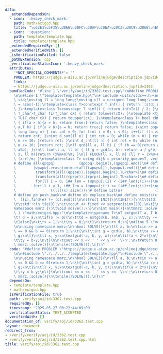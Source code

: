 ```yaml
---
data:
  _extendedDependsOn:
  - icon: ':heavy_check_mark:'
    path: math/extgcd.hpp
    title: "\u62E1\u5F35\u30E6\u30FC\u30AF\u30EA\u30C3\u30C9\u306E\u4E92\u9664\u6CD5"
  - icon: ':question:'
    path: template/template.hpp
    title: template/template.hpp
  _extendedRequiredBy: []
  _extendedVerifiedWith: []
  _isVerificationFailed: false
  _pathExtension: cpp
  _verificationStatusIcon: ':heavy_check_mark:'
  attributes:
    '*NOT_SPECIAL_COMMENTS*': ''
    PROBLEM: https://judge.u-aizu.ac.jp/onlinejudge/description.jsp?id=3362
    links:
    - https://judge.u-aizu.ac.jp/onlinejudge/description.jsp?id=3362
  bundledCode: "#line 1 \"verify/aoj/id/3362.test.cpp\"\n#define PROBLEM \"https://judge.u-aizu.ac.jp/onlinejudge/description.jsp?id=3362\"\
    \n\n#line 1 \"template/template.hpp\"\n# include <bits/stdc++.h>\nusing namespace\
    \ std;\nusing ll = long long;\nusing ull = unsigned long long;\nconst double pi\
    \ = acos(-1);\ntemplate<class T>constexpr T inf() { return ::std::numeric_limits<T>::max();\
    \ }\ntemplate<class T>constexpr T hinf() { return inf<T>() / 2; }\ntemplate <typename\
    \ T_char>T_char TL(T_char cX) { return tolower(cX); }\ntemplate <typename T_char>T_char\
    \ TU(T_char cX) { return toupper(cX); }\ntemplate<class T> bool chmin(T& a,T b)\
    \ { if(a > b){a = b; return true;} return false; }\ntemplate<class T> bool chmax(T&\
    \ a,T b) { if(a < b){a = b; return true;} return false; }\nint popcnt(unsigned\
    \ long long n) { int cnt = 0; for (int i = 0; i < 64; i++)if ((n >> i) & 1)cnt++;\
    \ return cnt; }\nint d_sum(ll n) { int ret = 0; while (n > 0) { ret += n % 10;\
    \ n /= 10; }return ret; }\nint d_cnt(ll n) { int ret = 0; while (n > 0) { ret++;\
    \ n /= 10; }return ret; }\nll gcd(ll a, ll b) { if (b == 0)return a; return gcd(b,\
    \ a%b); };\nll lcm(ll a, ll b) { ll g = gcd(a, b); return a / g*b; };\nll MOD(ll\
    \ x, ll m){return (x%m+m)%m; }\nll FLOOR(ll x, ll m) {ll r = (x%m+m)%m; return\
    \ (x-r)/m; }\ntemplate<class T> using dijk = priority_queue<T, vector<T>, greater<T>>;\n\
    # define all(qpqpq)           (qpqpq).begin(),(qpqpq).end()\n# define UNIQUE(wpwpw)\
    \        (wpwpw).erase(unique(all((wpwpw))),(wpwpw).end())\n# define LOWER(epepe)\
    \         transform(all((epepe)),(epepe).begin(),TL<char>)\n# define UPPER(rprpr)\
    \         transform(all((rprpr)),(rprpr).begin(),TU<char>)\n# define rep(i,upupu)\
    \         for(ll i = 0, i##_len = (upupu);(i) < (i##_len);(i)++)\n# define reps(i,opopo)\
    \        for(ll i = 1, i##_len = (opopo);(i) <= (i##_len);(i)++)\n# define len(x)\
    \                ((ll)(x).size())\n# define bit(n)               (1LL << (n))\n\
    # define pb push_back\n# define eb emplace_back\n# define exists(c, e)       \
    \  ((c).find(e) != (c).end())\n\nstruct INIT{\n\tINIT(){\n\t\tstd::ios::sync_with_stdio(false);\n\
    \t\tstd::cin.tie(0);\n\t\tcout << fixed << setprecision(20);\n\t}\n}INIT;\n\n\
    namespace mmrz {\n\tvoid solve();\n}\n\nint main(){\n\tmmrz::solve();\n}\n#line\
    \ 1 \"math/extgcd.hpp\"\n\ntemplate<typename T>\nT extgcd(T a, T b, T &x, T &y){\n\
    \tT d = a;\n\tif(b != 0){\n\t\td = extgcd(b, a%b, y, x);\n\t\ty -= (a/b) * x;\n\
    \t}else{\n\t\tx = 1;\n\t\ty = 0;\n\t}\n\treturn d;\n}\n#line 5 \"verify/aoj/id/3362.test.cpp\"\
    \n\nusing namespace mmrz;\n\nbool SOLVE(){\n\tll a, b;\n\tcin >> a >> b;\n\tif(a\
    \ == 0 && b == 0)return 1;\n\t{\n\t\tint g = gcd(a, b);\n\t\ta /= g;\n\t\tb /=\
    \ g;\n\t}\n\tll x, y;\n\textgcd(-a, b, y, x);\n\n\tif(a < 2*x){\n\t\tx = a-x;\n\
    \t\ty = b-y;\n\t}\n\n\tcout << x << ' ' << y << '\\n';\n\treturn 0;\n}\n\nvoid\
    \ mmrz::solve(){\n\twhile(!SOLVE());\n}\n"
  code: "#define PROBLEM \"https://judge.u-aizu.ac.jp/onlinejudge/description.jsp?id=3362\"\
    \n\n#include \"./../../../template/template.hpp\"\n#include \"./../../../math/extgcd.hpp\"\
    \n\nusing namespace mmrz;\n\nbool SOLVE(){\n\tll a, b;\n\tcin >> a >> b;\n\tif(a\
    \ == 0 && b == 0)return 1;\n\t{\n\t\tint g = gcd(a, b);\n\t\ta /= g;\n\t\tb /=\
    \ g;\n\t}\n\tll x, y;\n\textgcd(-a, b, y, x);\n\n\tif(a < 2*x){\n\t\tx = a-x;\n\
    \t\ty = b-y;\n\t}\n\n\tcout << x << ' ' << y << '\\n';\n\treturn 0;\n}\n\nvoid\
    \ mmrz::solve(){\n\twhile(!SOLVE());\n}\n"
  dependsOn:
  - template/template.hpp
  - math/extgcd.hpp
  isVerificationFile: true
  path: verify/aoj/id/3362.test.cpp
  requiredBy: []
  timestamp: '2025-05-27 00:22:44+09:00'
  verificationStatus: TEST_ACCEPTED
  verifiedWith: []
documentation_of: verify/aoj/id/3362.test.cpp
layout: document
redirect_from:
- /verify/verify/aoj/id/3362.test.cpp
- /verify/verify/aoj/id/3362.test.cpp.html
title: verify/aoj/id/3362.test.cpp
---
```

